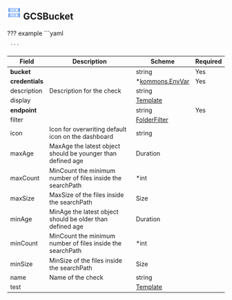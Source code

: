 ## <img src='https://raw.githubusercontent.com/flanksource/flanksource-ui/main/src/icons/gcsBucket.svg' style='height: 32px'/> GCSBucket

??? example
     ```yaml
     
     ```

| Field | Description | Scheme | Required |
| ----- | ----------- | ------ | -------- |
| **bucket** |  | string | Yes |
| **credentials** |  | *[kommons.EnvVar](https://pkg.go.dev/github.com/flanksource/kommons#EnvVar) | Yes |
| description | Description for the check | string |  |
| display |  | [Template](#template) |  |
| **endpoint** |  | string | Yes |
| filter |  | [FolderFilter](#folderfilter) |  |
| icon | Icon for overwriting default icon on the dashboard | string |  |
| maxAge | MaxAge the latest object should be younger than defined age | Duration |  |
| maxCount | MinCount the minimum number of files inside the searchPath | *int |  |
| maxSize | MaxSize of the files inside the searchPath | Size |  |
| minAge | MinAge the latest object should be older than defined age | Duration |  |
| minCount | MinCount the minimum number of files inside the searchPath | *int |  |
| minSize | MinSize of the files inside the searchPath | Size |  |
| name | Name of the check | string |  |
| test |  | [Template](#template) |  |
